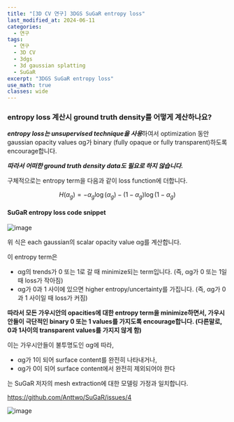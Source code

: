 ```yaml
---
title: "[3D CV 연구] 3DGS SuGaR entropy loss"
last_modified_at: 2024-06-11
categories:
  - 연구
tags:
  - 연구
  - 3D CV
  - 3dgs
  - 3d gaussian splatting
  - SuGaR
excerpt: "3DGS SuGaR entropy loss"
use_math: true
classes: wide
---
```


### entropy loss 계산시 ground truth density를 어떻게 계산하나요?

***entropy loss는 unsupervised technique을 사용***하여서 optimization 동안 gaussian opacity values αg가 binary (fully opaque or fully transparent)하도록 encourage합니다.

***따라서 어떠한 ground truth density data도 필요로 하지 않습니다.***

구체적으로는 entropy term을 다음과 같이 loss function에 더합니다.

$$
H(\alpha_g) = -\alpha_g \log(\alpha_g) - (1-\alpha_g) \log(1-\alpha_g)
$$

#### SuGaR entropy loss code snippet
![image](https://github.com/sandokim/sandokim.github.io/assets/74639652/697f6ac5-9088-4bc0-b629-e9caf7122dfe)

위 식은 each gaussian의 scalar opacity value αg를 계산합니다.

이 entropy term은 

- αg의 trends가 0 또는 1로 갈 때 minimize되는 term입니다. (즉, αg가 0 또는 1일때 loss가 작아짐)
- αg가 0과 1 사이에 있으면 higher entropy/uncertainty를 가집니다. (즉, αg가 0과 1 사이일 때 loss가 커짐)

**따라서 모든 가우시안의 opacities에 대한 entropy term을 minimize하면서, 가우시안들이 극단적인 binary 0 또는 1 values를 가지도록 encourage합니다. (다른말로, 0과 1사이의 transparent values를 가지지 않게 함)**

이는 가우시안들이 불투명도인 αg에 따라,

- αg가 1이 되어 surface content를 완전히 나타내거나,
- αg가 0이 되어 surface content에서 완전히 제외되어야 한다

는 SuGaR 저자의 mesh extraction에 대한 모델링 가정과 일치합니다.

https://github.com/Anttwo/SuGaR/issues/4

![image](https://github.com/sandokim/sandokim.github.io/assets/74639652/61926385-759c-4dc8-9df2-e7c63ce32f22)


